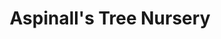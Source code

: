 ---
title: "Aspinall's Tree Nursery"
url: /chittenango/aspinalls-tree-nursery/
shop: Garten-Center
---